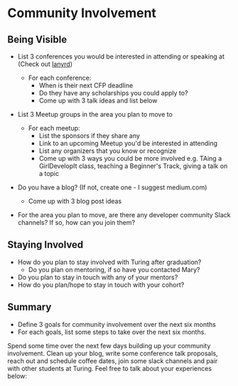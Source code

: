 # Community Involvement

## Being Visible
  - List 3 conferences you would be interested in attending or speaking at (Check out [lanyrd](http://lanyrd.com/calls/))
    - For each conference:
      - When is their next CFP deadline
      - Do they have any scholarships you could apply to?
      - Come up with 3 talk ideas and list below

  - List 3 Meetup groups in the area you plan to move to
    - For each meetup:
      - List the sponsors if they share any
      - Link to an upcoming Meetup you'd be interested in attending
      - List any organizers that you know or recognize
      - Come up with 3 ways you could be more involved e.g. TAing a GirlDevelopIt class, teaching a Beginner's Track, giving a talk on a topic

  - Do you have a blog? (If not, create one - I suggest medium.com)
    - Come up with 3 blog post ideas

  - For the area you plan to move, are there any developer community Slack channels? If so, how can you join them?

## Staying Involved
  - How do you plan to stay involved with Turing after graduation?
    - Do you plan on mentoring, if so have you contacted Mary?
  - Do you plan to stay in touch with any of your mentors?
  - How do you plan/hope to stay in touch with your cohort?

## Summary
  - Define 3 goals for community involvement over the next six months
  - For each goals, list some steps to take over the next six months.

Spend some time over the next few days building up your community involvement. Clean up your blog, write some conference talk proposals, reach out and schedule coffee dates, join some slack channels and pair with other students at Turing. Feel free to talk about your experiences below:
